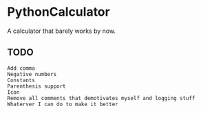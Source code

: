 # PythonCalculator
A calculator that barely works by now.

## TODO
```
Add comma
Negative numbers
Constants
Parenthesis support
Icon
Remove all comments that demotivates myself and logging stuff
Whaterver I can do to make it better
```
